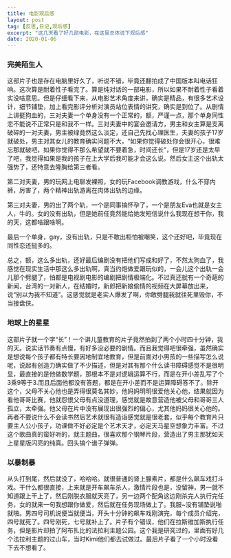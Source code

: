 ```yaml
---
title: 电影观后感
layout: post
tag: [反思,日记,观后感]
excerpt: "这几天看了好几部电影，在这里总体说下观后感"
date: 2020-01-06
---
```


### 完美陌生人

这部片子也是存在电脑里好久了，听说不错，毕竟还翻拍成了中国版本叫电话狂响。这次算是耐着性子看完了。算是纯对话的一部电影，所以如果不耐着性子看着实没啥意思。但是仔细看下来，从电影艺术角度来讲，确实是精品，有很多艺术设计，细节铺垫，加上看完影评分析对演员站位表情的讲究，确实是到位了。从剧情上讲挺狗血的，三对夫妻一个单身没有一个正常的，额，严谨一点，那个单身同性恋不能说不正常只是和我不一样。三对夫妻中的宴会邀请方，男主和女主算是支离破碎的一对夫妻，男主被绿竟然这么淡定，还自己先找心理医生，夫妻的孩子17岁就破处，男主对其女儿的教育确实问题不大，“如果你觉得破处你会很开心，很难忘那就破吧，如果你觉得不那么希望就不要着急，时间还长”，但是17岁还是太早了吧，我觉得如果是我的孩子在上大学后我可能才会这么说。然后女主这个出轨太强势了，还特意去隆胸给第三者看。

第二对夫妻，男的玩网上电聊发裸照，女的玩Facebook调教游戏，什么不穿内裤，厉害了，两个精神出轨游离在肉体出轨的边缘。

第三对夫妻，男的出了两个轨，一个是同事搞怀孕了，一个是朋友Eva也就是女主人，牛的。女的没有出轨，但是她前任竟然能给她发短信说什么我现在想干你，我的天，这都啥跟啥啊。

最后一个单身，gay，没有出轨，只是不敢出柜怕被嘲笑，这个还好吧，毕竟现在同性恋还挺多的。

总之，额，这么多出轨，还好最后编剧没有把他们写成和好了，不然太狗血了，我感觉在现实生活中那这么多出轨啊，真当约炮做爱跟玩似的，一会儿这个出轨一会儿那个劈腿了，怕都是电视剧电影的编剧把剧情极端化。不过真还就有一个奇葩的新闻，台湾的一对新人，在结婚时，新郎把新娘偷情的视频在大屏幕放出来，说“别以为我不知道”。这感觉就是老实人爆发了啊，你敢劈腿我就往死里毁你，不当接盘侠。

### 地球上的星星

这部片子就一个字“长”！一个讲儿童教育的片子竟然拍到了两个小时四十分钟，我的天。说实话节奏有点慢，有好多没必要的剧情。而且我觉得吧很牵强，虽然确实是想说每个孩子都有特长要因地制宜地教育，但是前面对小男孩的一些描写怎么说呢，说起有创造力确实做了不少描述，但是对其有那个什么读书障碍感觉不是很明显，最直接的是他做数学题，那根本不是对逻辑运算不行，而是在开小差乱写了个3乘9等于3.而且后面他都没有答题，都是在开小差而不是运算障碍答不了。除开这个，父母不关心他也是弄得很莫名其妙，他妈妈明明很爱他关心他，结果就因为看他哥哥比赛，他就怨恨父母有点没道理，感觉就是故意营造他被父母和哥哥三人孤立，太牵强。他父母在片中没有展现出很强烈的偏心，尤其他妈妈很关心他的。再者不要说什么不会读书然后艺术就很有造诣感觉就是很老套，似乎每个教育片只要主人公小孩子，功课做不好必定是个艺术天才，必定天马星空想象力丰富。不过这个歌曲真的蛮好听的，就主题曲，很喜欢那个钢琴片段，营造出了男主那犹如天上星星版闪亮的纯真。回头搞个谱子弹弹。

### 以暴制暴

从头打到尾，然后就没了，哈哈哈。就很普通的肾上腺素片，都是什么飙车戏打斗戏。干什么都很直接，上来就是开车飙车杀人，激情片段也是，没留神，男一就不知道跟上干上了，然后刚脱衣服就天亮了，另一边两个配角这边刚杀完人执行完任务，女的就来一句我想跟你做爱，然后就在任务现场做上了。我服~没有铺垫说啪就啪。男四号司机说便当就便当，开头十分钟的飙车戏刚演完，每个成员介绍完，四号就死了。四号刚死，七号就补上了。片子有个错误，他们在拉斯维加斯执行任务，但是影片却拍了阿布扎比的法拉利主题公园。这个我是研究过的，里面有好几个法拉利主题的过山车，当时Kimi他们都去试做过。最后片子看了一个小时没看下去不想看了。